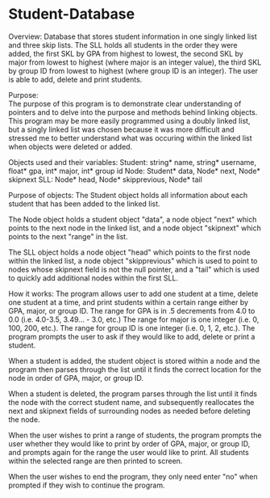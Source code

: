 # Student-Database
Overview: 
Database that stores student information in one singly linked list and three skip lists. The SLL holds all students in the order they were added, the first SKL by GPA from highest to lowest, the second SKL by major from lowest to highest (where major is an integer value), the third SKL by group ID from lowest to highest (where group ID is an integer). The user is able to add, delete and print students.

Purpose:  
The purpose of this program is to demonstrate clear understanding of pointers and to delve into the purpose and methods behind linking objects. This program may be more easily programmed using a doubly linked list, but a singly linked list was chosen because it was more difficult and stressed me to better understand what was occuring within the linked list when objects were deleted or added.

Objects used and their variables:
Student:  string* name, string* username, float* gpa, int* major, int* group id
Node:     Student* data, Node* next, Node* skipnext
SLL:      Node* head, Node* skipprevious, Node* tail

Purpose of objects:
The Student object holds all information about each student that has been added to the linked list.

The Node object holds a student object "data", a node object "next" which points to the next node in the linked list, and a node object "skipnext" which points to the next "range" in the list.

The SLL object holds a node object "head" which points to the first node within the linked list, a node object "skipprevious" which is used to point to nodes whose skipnext field is not the null pointer, and a "tail" which is used to quickly add additional nodes within the first SLL.

How it works:
The program allows user to add one student at a time, delete one student at a time, and print students within a certain range either by GPA, major, or group ID.  The range for GPA is in .5 decrements from 4.0 to 0.0 (i.e. 4.0-3.5, 3.49... - 3.0, etc.)  The range for major is one integer (i.e. 0, 100, 200, etc.). The range for group ID is one integer (i.e. 0, 1, 2, etc.).  The program prompts the user to ask if they would like to add, delete or print a student.  

When a student is added, the student object is stored within a node and the program then parses through the list until it finds the correct location for the node in order of GPA, major, or group ID. 

When a student is deleted, the program parses through the list until it finds the node with the correct student name, and subsequently reallocates the next and skipnext fields of surrounding nodes as needed before deleting the node.  

When the user wishes to print a range of students, the program prompts the user whether they would like to print by order of GPA, major, or group ID, and prompts again for the range the user would like to print.  All students within the selected range are then printed to screen.

When the user wishes to end the program, they only need enter "no" when prompted if they wish to continue the program.
